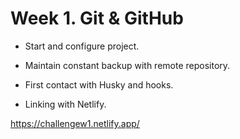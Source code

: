 # Week 1. Git & GitHub

-   Start and configure project.

-   Maintain constant backup with remote repository.

-   First contact with Husky and hooks.

-   Linking with Netlify.

https://challengew1.netlify.app/
